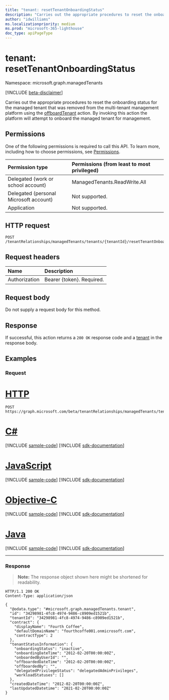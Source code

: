 ```yaml
---
title: "tenant: resetTenantOnboardingStatus"
description: "Carries out the appropriate procedures to reset the onboarding status for the managed tenant that was removed from the multi-tenant management platform using the offboardTenant action. By invoking this action the platform will attempt to onboard the managed tenant for management."
author: "idwilliams"
ms.localizationpriority: medium
ms.prod: "microsoft-365-lighthouse"
doc_type: apiPageType
---
```


# tenant: resetTenantOnboardingStatus
Namespace: microsoft.graph.managedTenants

[!INCLUDE [beta-disclaimer](../../includes/beta-disclaimer.md)]

Carries out the appropriate procedures to reset the onboarding status for the managed tenant that was removed from the multi-tenant management platform using the [offboardTenant](../api/managedtenants-tenant-offboardtenant.md) action. By invoking this action the platform will attempt to onboard the managed tenant for management.

## Permissions
One of the following permissions is required to call this API. To learn more, including how to choose permissions, see [Permissions](/graph/permissions-reference).

|Permission type|Permissions (from least to most privileged)|
|:---|:---|
|Delegated (work or school account)|ManagedTenants.ReadWrite.All|
|Delegated (personal Microsoft account)|Not supported.|
|Application|Not supported.|

## HTTP request

<!-- {
  "blockType": "ignored"
}
-->
``` http
POST /tenantRelationships/managedTenants/tenants/{tenantId}/resetTenantOnboardingStatus
```

## Request headers
|Name|Description|
|:---|:---|
|Authorization|Bearer {token}. Required.|

## Request body
Do not supply a request body for this method.

## Response

If successful, this action returns a `200 OK` response code and a [tenant](../resources/managedtenants-tenant.md) in the response body.

## Examples

### Request

# [HTTP](#tab/http)
<!-- {
  "blockType": "request",
  "name": "tenant_resettenantonboardingstatus"
}
-->
``` http
POST https://graph.microsoft.com/beta/tenantRelationships/managedTenants/tenants/{tenantId}/resetTenantOnboardingStatus
```
# [C#](#tab/csharp)
[!INCLUDE [sample-code](../includes/snippets/csharp/tenant-resettenantonboardingstatus-csharp-snippets.md)]
[!INCLUDE [sdk-documentation](../includes/snippets/snippets-sdk-documentation-link.md)]

# [JavaScript](#tab/javascript)
[!INCLUDE [sample-code](../includes/snippets/javascript/tenant-resettenantonboardingstatus-javascript-snippets.md)]
[!INCLUDE [sdk-documentation](../includes/snippets/snippets-sdk-documentation-link.md)]

# [Objective-C](#tab/objc)
[!INCLUDE [sample-code](../includes/snippets/objc/tenant-resettenantonboardingstatus-objc-snippets.md)]
[!INCLUDE [sdk-documentation](../includes/snippets/snippets-sdk-documentation-link.md)]

# [Java](#tab/java)
[!INCLUDE [sample-code](../includes/snippets/java/tenant-resettenantonboardingstatus-java-snippets.md)]
[!INCLUDE [sdk-documentation](../includes/snippets/snippets-sdk-documentation-link.md)]

---


### Response
>**Note:** The response object shown here might be shortened for readability.
<!-- {
  "blockType": "response",
  "truncated": true,
  "@odata.type": "microsoft.graph.managedTenants.tenant"
}
-->
``` http
HTTP/1.1 200 OK
Content-Type: application/json

{
  "@odata.type": "#microsoft.graph.managedTenants.tenant",
  "id": "34298981-4fc8-4974-9486-c8909ed1521b",
  "tenantId": "34298981-4fc8-4974-9486-c8909ed1521b",
  "contract": {
    "displayName": "Fourth Coffee",
    "defaultDomainName": "fourthcoffe001.onmicrosoft.com",
    "contractType": 2
  },
  "tenantStatusInformation": {
    "onboardingStatus": "inactive",
    "onboardingDateTime": "2012-02-20T00:00:00Z",
    "onboardedByUserId": "",
    "offboardedDateTime": "2012-02-20T00:00:00Z",
    "offboardedBy": "",
    "delegatedPrivilegeStatus": "delegatedAdminPrivileges",
    "workloadStatuses": []
  },
  "createdDateTime": "2012-02-20T00:00:00Z",
  "lastUpdatedDatetime": "2021-02-20T00:00:00Z"
}
```
